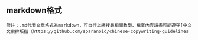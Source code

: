 ## markdown格式
```
附註：.md代表文章格式為markdown，可自行上網搜尋相關教學，檔案內容請盡可能遵守[中文文案排版指（https://github.com/sparanoid/chinese-copywriting-guidelines
```
